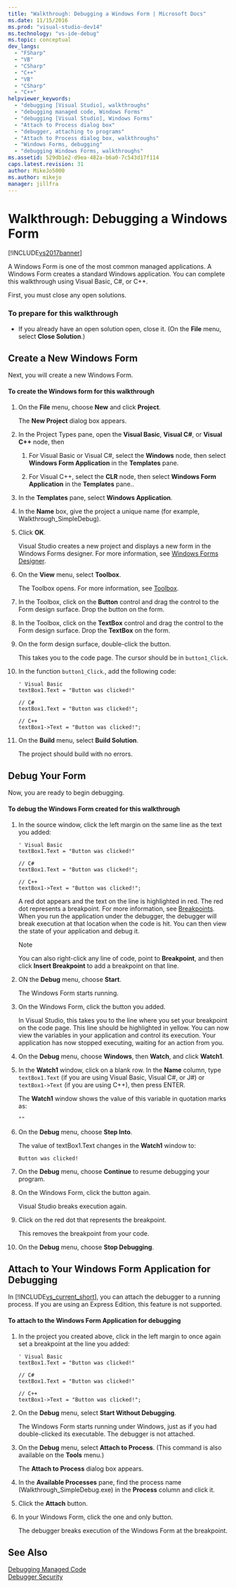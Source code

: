 ```yaml
---
title: "Walkthrough: Debugging a Windows Form | Microsoft Docs"
ms.date: 11/15/2016
ms.prod: "visual-studio-dev14"
ms.technology: "vs-ide-debug"
ms.topic: conceptual
dev_langs: 
  - "FSharp"
  - "VB"
  - "CSharp"
  - "C++"
  - "VB"
  - "CSharp"
  - "C++"
helpviewer_keywords: 
  - "debugging [Visual Studio], walkthroughs"
  - "debugging managed code, Windows Forms"
  - "debugging [Visual Studio], Windows Forms"
  - "Attach to Process dialog box"
  - "debugger, attaching to programs"
  - "Attach to Process dialog box, walkthroughs"
  - "Windows Forms, debugging"
  - "debugging Windows Forms, walkthroughs"
ms.assetid: 529db1e2-d9ea-482a-b6a0-7c543d17f114
caps.latest.revision: 31
author: MikeJo5000
ms.author: mikejo
manager: jillfra
---
```

# Walkthrough: Debugging a Windows Form
[!INCLUDE[vs2017banner](../includes/vs2017banner.md)]

A Windows Form is one of the most common managed applications. A Windows Form creates a standard Windows application. You can complete this walkthrough using Visual Basic, C#, or C++.  
  
 First, you must close any open solutions.  
  
### To prepare for this walkthrough  
  
- If you already have an open solution open, close it. (On the **File** menu, select **Close Solution**.)  
  
## Create a New Windows Form  
 Next, you will create a new Windows Form.  
  
#### To create the Windows form for this walkthrough  
  
1. On the **File** menu, choose **New** and click **Project**.  
  
     The **New Project** dialog box appears.  
  
2. In the Project Types pane, open the **Visual Basic**, **Visual C#**, or **Visual C++** node, then  
  
    1.  For Visual Basic or Visual C#, select the **Windows** node, then select **Windows Form Application** in the **Templates** pane.  
  
    2.  For Visual C++, select the **CLR** node, then select **Windows Form Application** in the **Templates** pane..  
  
3. In the **Templates** pane, select **Windows Application**.  
  
4. In the **Name** box, give the project a unique name (for example, Walkthrough_SimpleDebug).  
  
5. Click **OK**.  
  
     Visual Studio creates a new project and displays a new form in the Windows Forms designer. For more information, see [Windows Forms Designer](http://msdn.microsoft.com/3c3d61f8-f36c-4d41-b9c3-398376fabb15).  
  
6. On the **View** menu, select **Toolbox**.  
  
     The Toolbox opens. For more information, see [Toolbox](../ide/reference/toolbox.md).  
  
7. In the Toolbox, click on the **Button** control and drag the control to the Form design surface. Drop the button on the form.  
  
8. In the Toolbox, click on the **TextBox** control and drag the control to the Form design surface. Drop the **TextBox** on the form.  
  
9. On the form design surface, double-click the button.  
  
     This takes you to the code page. The cursor should be in `button1_Click`.  
  
10. In the function `button1_Click`., add the following code:  
  
    ```  
    ' Visual Basic  
    textBox1.Text = "Button was clicked!"  
  
    // C#  
    textBox1.Text = "Button was clicked!";  
  
    // C++  
    textBox1->Text = "Button was clicked!";  
    ```  
  
11. On the **Build** menu, select **Build Solution**.  
  
     The project should build with no errors.  
  
## Debug Your Form  
 Now, you are ready to begin debugging.  
  
#### To debug the Windows Form created for this walkthrough  
  
1. In the source window, click the left margin on the same line as the text you added:  
  
    ```  
    ' Visual Basic  
    textBox1.Text = "Button was clicked!"  
  
    // C#  
    textBox1.Text = "Button was clicked!";  
  
    // C++  
    textBox1->Text = "Button was clicked!";  
    ```  
  
     A red dot appears and the text on the line is highlighted in red. The red dot represents a breakpoint. For more information, see [Breakpoints](http://msdn.microsoft.com/fe4eedc1-71aa-4928-962f-0912c334d583). When you run the application under the debugger, the debugger will break execution at that location when the code is hit. You can then view the state of your application and debug it.  
  
    > [!NOTE]
    >  You can also right-click any line of code, point to **Breakpoint**, and then click **Insert Breakpoint** to add a breakpoint on that line.  
  
2. ON the **Debug** menu, choose **Start**.  
  
     The Windows Form starts running.  
  
3. On the Windows Form, click the button you added.  
  
     In Visual Studio, this takes you to the line where you set your breakpoint on the code page. This line should be highlighted in yellow. You can now view the variables in your application and control its execution. Your application has now stopped executing, waiting for an action from you.  
  
4. On the **Debug** menu, choose **Windows**, then **Watch**, and click **Watch1**.  
  
5. In the **Watch1** window, click on a blank row. In the **Name** column, type `textBox1.Text` (if you are using Visual Basic, Visual C#, or J#) or `textBox1->Text` (if you are using C++), then press ENTER.  
  
     The **Watch1** window shows the value of this variable in quotation marks as:  
  
    ```  
    ""  
    ```  
  
6. On the **Debug** menu, choose **Step Into**.  
  
     The value of textBox1.Text changes in the **Watch1** window to:  
  
    ```  
    Button was clicked!  
    ```  
  
7. On the **Debug** menu, choose **Continue** to resume debugging your program.  
  
8. On the Windows Form, click the button again.  
  
     Visual Studio breaks execution again.  
  
9. Click on the red dot that represents the breakpoint.  
  
     This removes the breakpoint from your code.  
  
10. On the **Debug** menu, choose **Stop Debugging**.  
  
## Attach to Your Windows Form Application for Debugging  
 In [!INCLUDE[vs_current_short](../includes/vs-current-short-md.md)], you can attach the debugger to a running process. If you are using an Express Edition, this feature is not supported.  
  
#### To attach to the Windows Form Application for debugging  
  
1. In the project you created above, click in the left margin to once again set a breakpoint at the line you added:  
  
    ```  
    ' Visual Basic  
    textBox1.Text = "Button was clicked!"  
  
    // C#  
    textBox1.Text = "Button was clicked!"  
  
    // C++  
    textBox1->Text = "Button was clicked!";  
    ```  
  
2. On the **Debug** menu, select **Start Without Debugging**.  
  
     The Windows Form starts running under Windows, just as if you had double-clicked its executable. The debugger is not attached.  
  
3. On the **Debug** menu, select **Attach to Process**. (This command is also available on the **Tools** menu.)  
  
     The **Attach to Process** dialog box appears.  
  
4. In the **Available Processes** pane, find the process name (Walkthrough_SimpleDebug.exe) in the **Process** column and click it.  
  
5. Click the **Attach** button.  
  
6. In your Windows Form, click the one and only button.  
  
     The debugger breaks execution of the Windows Form at the breakpoint.  
  
## See Also  
 [Debugging Managed Code](../debugger/debugging-managed-code.md)   
 [Debugger Security](../debugger/debugger-security.md)
